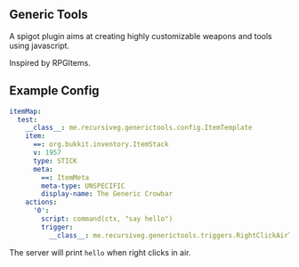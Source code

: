 ## Generic Tools
A spigot plugin aims at creating highly customizable weapons and tools using javascript.

Inspired by RPGItems.

## Example Config
```yaml
itemMap:
  test:
    __class__: me.recursiveg.generictools.config.ItemTemplate
    item:
      ==: org.bukkit.inventory.ItemStack
      v: 1957
      type: STICK
      meta:
        ==: ItemMeta
        meta-type: UNSPECIFIC
        display-name: The Generic Crowbar
    actions:
      '0':
        script: command(ctx, "say hello")
        trigger:
          __class__: me.recursiveg.generictools.triggers.RightClickAirTrigger
```

The server will print `hello` when right clicks in air.